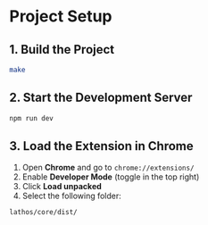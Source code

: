 # Project Setup

## 1. Build the Project

```bash
make
```

## 2. Start the Development Server

```bash
npm run dev
```

## 3. Load the Extension in Chrome

1. Open **Chrome** and go to `chrome://extensions/`
2. Enable **Developer Mode** (toggle in the top right)
3. Click **Load unpacked**
4. Select the following folder:

```
lathos/core/dist/
```
